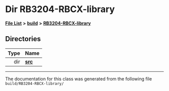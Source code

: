 
# Dir RB3204-RBCX-library


[**File List**](files.md) **>** [**build**](dir_4fef79e7177ba769987a8da36c892c5f.md) **>** [**RB3204-RBCX-library**](dir_6e2f6bf38ad600996f360c484704d30b.md)












## Directories

| Type | Name |
| ---: | :--- |
| dir | [**src**](dir_2fb57cfb6554052417264f60890e0af6.md) <br> |

















------------------------------
The documentation for this class was generated from the following file `build/RB3204-RBCX-library/`